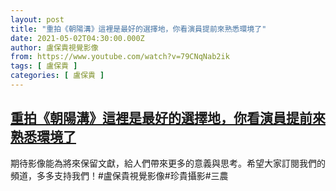```yaml
---
layout: post
title: "重拍《朝陽溝》這裡是最好的選擇地，你看演員提前來熟悉環境了"
date: 2021-05-02T04:30:00.000Z
author: 盧保貴視覺影像
from: https://www.youtube.com/watch?v=79CNqNab2ik
tags: [ 盧保貴 ]
categories: [ 盧保貴 ]
---
```

<!--1619929800000-->
[重拍《朝陽溝》這裡是最好的選擇地，你看演員提前來熟悉環境了](https://www.youtube.com/watch?v=79CNqNab2ik)
------

<div>
期待影像能為將來保留文獻，給人們帶來更多的意義與思考。希望大家訂閱我們的頻道，多多支持我們！#盧保貴視覺影像#珍貴攝影#三農
</div>

